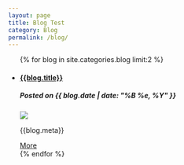 ```yaml
---
layout: page
title: Blog Test
category: Blog
permalink: /blog/
---
```


<main>
    <ul class="blog_list">
        {% for blog in site.categories.blog limit:2 %}
            <li>
                <a href="{{site.baseurl}}{{blog.url}}">
                    <h4>{{blog.title}}</h4>
                </a>
                <h5 class="blog_date">Posted on {{ blog.date | date: "%B %e, %Y" }}</h5>
                <a class="blog_thumb" href="{{site.baseurl}}{{blog.url}}">
                    <img src="{{blog.thumb}}" class="fade_in">
                </a>
                <br>
                <p>{{blog.meta}}</p>
                <a href="{{site.baseurl}}{{blog.url}}">More</a>
                <br>
            </li>
        {% endfor %}
    </ul>
</main>